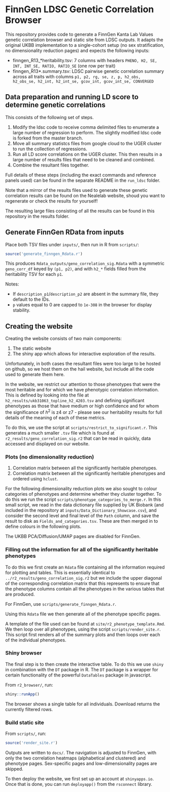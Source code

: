 # FinnGen LDSC Genetic Correlation Browser

This repository provides code to generate a FinnGen Kanta Lab Values genetic correlation browser and static site from LDSC outputs. It adapts the original UKBB implementation to a single-cohort setup (no sex stratification, no dimensionality reduction pages) and expects the following inputs:

- finngen_R13_*heritability.tsv: 7 columns with headers `PHENO, H2, SE, INT, INT_SE, RATIO, RATIO_SE` (one row per trait)
- finngen_R13*.summary.tsv: LDSC pairwise genetic correlation summary across all traits with columns `p1, p2, rg, se, z, p, h2_obs, h2_obs_se, h2_int, h2_int_se, gcov_int, gcov_int_se, CONVERGED`

## Data preparation and running LD score to determine genetic correlations

This consists of the following set of steps.

1. Modify the ldsc code to receive comma delimited files to enumerate a large number of regression to perform. The slightly modified ldsc code is forked from the master branch.
2. Move all summary statistcs files from google cloud to the UGER cluster to run the collection of regressions.
3. Run all LD score correlations on the UGER cluster. This then results in a large number of results files that need to be cleaned and combined.
4. Combine the resultant files together.

Full details of these steps (including the exact commands and reference panels used) can be found in the separate README in the `run_ldsc` folder.

Note that a mirror of the results files used to generate these genetic correlation results can be found on the Nealelab website, shoud you want to regenerate or check the results for yourself!

The resulting large files consisting of all the results can be found in this repository in the results folder.

## Generate FinnGen RData from inputs

Place both TSV files under `inputs/`, then run in R from `scripts/`:

```r
source('generate_finngen_Rdata.r')
```

This produces `Rdata_outputs/geno_correlation_sig.Rdata` with a symmetric `geno_corr_df` keyed by `(p1, p2)`, and with `h2_*` fields filled from the heritability TSV for each `p1`.

Notes:
- If `description_p1`/`description_p2` are absent in the summary file, they default to the IDs.
- `p` values equal to 0 are capped to `1e-308` in the browser for display stability.

## Creating the website

Creating the website consists of two main components:

1. The static website
2. The shiny app which allows for interactive exploration of the results.

Unfortunately, in both cases the resultant files were too large to be hosted on github, so we host them on the hail website, but include all the code used to generate them here.

In the website, we restrict our attention to those phenotypes that were the most heritable and for which we have phenotypic correlation information. This is defined by looking into the file at `h2_results/ukb31063_topline_h2_4203.tsv` and defining significant phenotypes as those that have medium or high confidence and for whom the significance of $h^2$ is z4 or z7 - please see our heritability results for full details of the meaning of each of these metrics.

To do this, we use the script at `scripts/restrict_to_significant.r`. This generates a much smaller `.tsv` file which is found at `r2_results/geno_correlation_sig.r2` that can be read in quickly, data accessed and displayed on our website.

### Plots (no dimensionality reduction)

1. Correlation matrix between all the significantly heritable phenotypes.
2. Correlation matrix between all the significantly heritable phenotypes and ordered using `hclust`.

For the following dimensionality reduction plots we also sought to colour categories of phenotypes and determine whether they cluster together. To do this we run the script `scripts/phenotype_categories_to_merge.r`. In this small script, we read in the data dictionary file supplied by UK Biobank (and included in the repository at `inputs/Data_Dictionary_Showcase.csv`), and consider the second level and final level of the `Path` column, and save the result to disk as `Fields_and_categories.tsv`. These are then merged in to define colours in the following plots.

The UKBB PCA/Diffusion/UMAP pages are disabled for FinnGen.

### Filling out the information for all of the significantly heritable phenotypes

To do this we first create an `Rdata` file containing all the information required for plotting and tables. This is essentially identical to `../r2_results/geno_correlation_sig.r2` but we include the upper diagonal of the corresponding correlation matrix that this represents to ensure that the phenotype columns contain all the phenotypes in the various tables that are produced.

For FinnGen, use `scripts/generate_finngen_Rdata.r`.

Using this `Rdata` file we then generate all of the phenotype specific pages.

A template of the file used can be found at  `site/r2_phenotype_template.Rmd`. We then loop over all phenotypes, using the script `scripts/render_site.r`. This script first renders all of the summary plots and then loops over each of the individual phenotypes.

### Shiny browser

The final step is to then create the interactive table. To do this we use `shiny` in combination with the `DT` package in R. The `DT` package is a wrapper for certain functionality of the powerful `DataTables` package in javascript.

From `r2_browser/`, run:

```r
shiny::runApp()
```

The browser shows a single table for all individuals. Download returns the currently filtered rows.

### Build static site

From `scripts/`, run:

```r
source('render_site.r')
```

Outputs are written to `docs/`. The navigation is adjusted to FinnGen, with only the two correlation heatmaps (alphabetical and clustered) and phenotype pages. Sex-specific pages and low-dimensionality pages are skipped.

To then deploy the website, we first set up an account at `shinyapps.io`. Once that is done, you can run `deployapp()` from the `rsconnect` library.

